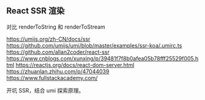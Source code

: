## React SSR 渲染

对比 renderToString 和 renderToStream

https://umijs.org/zh-CN/docs/ssr
https://github.com/umijs/umi/blob/master/examples/ssr-koa/.umirc.ts
https://github.com/allan2coder/react-ssr
https://www.cnblogs.com/xunxing/p/39481f7f8b0afea05b78fff25529f005.html
https://reactjs.org/docs/react-dom-server.html
https://zhuanlan.zhihu.com/p/47044039
https://www.fullstackacademy.com/

开坑 SSR，结合 umi 探索原理。
